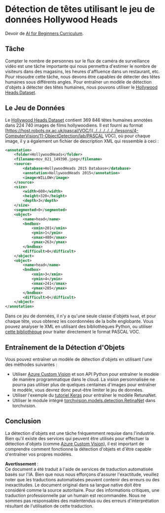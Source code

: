 # Détection de têtes utilisant le jeu de données Hollywood Heads

Devoir de [AI for Beginners Curriculum](https://github.com/microsoft/ai-for-beginners).

## Tâche

Compter le nombre de personnes sur le flux de caméra de surveillance vidéo est une tâche importante qui nous permettra d'estimer le nombre de visiteurs dans des magasins, les heures d'affluence dans un restaurant, etc. Pour résoudre cette tâche, nous devons être capables de détecter des têtes humaines sous différents angles. Pour entraîner un modèle de détection d'objets à détecter des têtes humaines, nous pouvons utiliser le [Hollywood Heads Dataset](https://www.di.ens.fr/willow/research/headdetection/).

## Le Jeu de Données

Le [Hollywood Heads Dataset](https://www.di.ens.fr/willow/research/headdetection/release/HollywoodHeads.zip) contient 369 846 têtes humaines annotées dans 224 740 images de films hollywoodiens. Il est fourni au format [https://host.robots.ox.ac.uk/pascal/VOC/](../../../../../../lessons/4-ComputerVision/11-ObjectDetection/lab/PASCAL VOC), où pour chaque image, il y a également un fichier de description XML qui ressemble à ceci :

```xml
<annotation>
	<folder>HollywoodHeads</folder>
	<filename>mov_021_149390.jpeg</filename>
	<source>
		<database>HollywoodHeads 2015 Database</database>
		<annotation>HollywoodHeads 2015</annotation>
		<image>WILLOW</image>
	</source>
	<size>
		<width>608</width>
		<height>320</height>
		<depth>3</depth>
	</size>
	<segmented>0</segmented>
	<object>
		<name>head</name>
		<bndbox>
			<xmin>201</xmin>
			<ymin>1</ymin>
			<xmax>480</xmax>
			<ymax>263</ymax>
		</bndbox>
		<difficult>0</difficult>
	</object>
	<object>
		<name>head</name>
		<bndbox>
			<xmin>3</xmin>
			<ymin>4</ymin>
			<xmax>241</xmax>
			<ymax>285</ymax>
		</bndbox>
		<difficult>0</difficult>
	</object>
</annotation>
```

Dans ce jeu de données, il n'y a qu'une seule classe d'objets `head`, et pour chaque tête, vous obtenez les coordonnées de la boîte englobante. Vous pouvez analyser le XML en utilisant des bibliothèques Python, ou utiliser [cette bibliothèque](https://pypi.org/project/pascal-voc/) pour traiter directement le format PASCAL VOC.

## Entraînement de la Détection d'Objets

Vous pouvez entraîner un modèle de détection d'objets en utilisant l'une des méthodes suivantes :

* Utiliser [Azure Custom Vision](https://docs.microsoft.com/azure/cognitive-services/custom-vision-service/quickstarts/object-detection?tabs=visual-studio&WT.mc_id=academic-77998-cacaste) et son API Python pour entraîner le modèle de manière programmatique dans le cloud. La vision personnalisée ne pourra pas utiliser plus de quelques centaines d'images pour entraîner le modèle, vous devrez donc peut-être limiter le jeu de données.
* Utiliser l'exemple du [tutoriel Keras](https://keras.io/examples/vision/retinanet/) pour entraîner le modèle RetunaNet.
* Utiliser le module intégré [torchvision.models.detection.RetinaNet](https://pytorch.org/vision/stable/_modules/torchvision/models/detection/retinanet.html) dans torchvision.

## Conclusion

La détection d'objets est une tâche fréquemment requise dans l'industrie. Bien qu'il existe des services qui peuvent être utilisés pour effectuer la détection d'objets (comme [Azure Custom Vision](https://docs.microsoft.com/azure/cognitive-services/custom-vision-service/quickstarts/object-detection?tabs=visual-studio&WT.mc_id=academic-77998-cacaste)), il est important de comprendre comment fonctionne la détection d'objets et d'être capable d'entraîner vos propres modèles.

**Avertissement** :  
Ce document a été traduit à l'aide de services de traduction automatisée basés sur l'IA. Bien que nous nous efforçons d'assurer l'exactitude, veuillez noter que les traductions automatisées peuvent contenir des erreurs ou des inexactitudes. Le document original dans sa langue native doit être considéré comme la source autoritaire. Pour des informations critiques, une traduction professionnelle par un humain est recommandée. Nous ne sommes pas responsables des malentendus ou des erreurs d'interprétation résultant de l'utilisation de cette traduction.